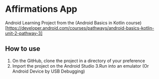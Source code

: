 # Affirmations App

Android Learning Project from the (Android Basics in Kotlin course)[https://developer.android.com/courses/pathways/android-basics-kotlin-unit-2-pathway-3] 

## How to use

1. On the GitHub, clone the project in a directory of your preference
2. Import the project on the Android Studio
3.Run into an emulator (Or Android Device by USB Debugging)
 